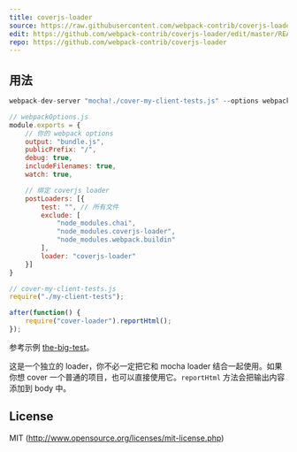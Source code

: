 ```yaml
---
title: coverjs-loader
source: https://raw.githubusercontent.com/webpack-contrib/coverjs-loader/master/README.md
edit: https://github.com/webpack-contrib/coverjs-loader/edit/master/README.md
repo: https://github.com/webpack-contrib/coverjs-loader
---
```



## 用法

``` javascript
webpack-dev-server "mocha!./cover-my-client-tests.js" --options webpackOptions.js
```

``` javascript
// webpackOptions.js
module.exports = {
	// 你的 webpack options
	output: "bundle.js",
	publicPrefix: "/",
	debug: true,
	includeFilenames: true,
	watch: true,

	// 绑定 coverjs loader
	postLoaders: [{
		test: "", // 所有文件
		exclude: [
			"node_modules.chai",
			"node_modules.coverjs-loader",
			"node_modules.webpack.buildin"
		],
		loader: "coverjs-loader"
	}]
}
```

``` javascript
// cover-my-client-tests.js
require("./my-client-tests");

after(function() {
	require("cover-loader").reportHtml();
});
```

参考示例 [the-big-test](https://github.com/webpack/the-big-test)。

这是一个独立的 loader，你不必一定把它和 mocha loader 结合一起使用。如果你想 cover 一个普通的项目，也可以直接使用它。`reportHtml` 方法会把输出内容添加到 body 中。


## License

MIT (http://www.opensource.org/licenses/mit-license.php)
